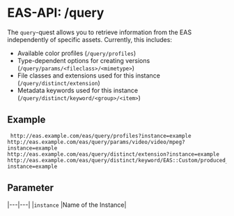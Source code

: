 #  EAS-API: /query

The `query`-quest allows you to retrieve information from the EAS independently of specific assets. Currently, this includes:

* Available color profiles (`/query/profiles`)
* Type-dependent options for creating versions (`/query/params/<fileclass>/<mimetype>`)
* File classes and extensions used for this instance (`/query/distinct/extension`)
* Metadata keywords used for this instance (`/query/distinct/keyword/<group>/<item>`)

##  Example

~~~
 http://eas.example.com/eas/query/profiles?instance=example
http://eas.example.com/eas/query/params/video/video/mpeg?instance=example
http://eas.example.com/eas/query/distinct/extension?instance=example
http://eas.example.com/eas/query/distinct/keyword/EAS::Custom/produced_user?instance=example
~~~


##  Parameter


|---|---|
|`instance`         |Name of the Instance|


 

